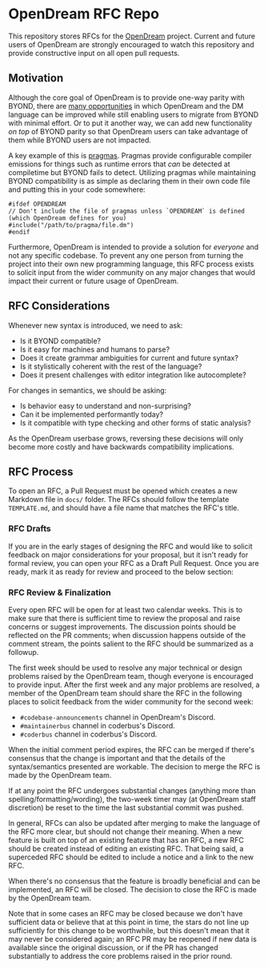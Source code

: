# OpenDream RFC Repo

This repository stores RFCs for the [OpenDream](https://github.com/OpenDreamProject/OpenDream) project. Current and future users of OpenDream are strongly encouraged to watch this repository and provide constructive input on all open pull requests.

## Motivation

Although the core goal of OpenDream is to provide one-way parity with BYOND, there are [many opportunities](https://github.com/OpenDreamProject/OpenDream/wiki/Differences-Between-OpenDream-and-BYOND#enhancements) in which OpenDream and the DM language can be improved while still enabling users to migrate from BYOND with minimal effort. Or to put it another way, we can add new functionality *on top* of BYOND parity so that OpenDream users can take advantage of them while BYOND users are not impacted. 

A key example of this is [pragmas](https://github.com/OpenDreamProject/OpenDream/wiki/Pragmas---Error-Emissions). Pragmas provide configurable compiler emissions for things such as runtime errors that *can* be detected at compiletime but BYOND fails to detect. Utilizing pragmas while maintaining BYOND compatibility is as simple as declaring them in their own code file and putting this in your code somewhere:
```
#ifdef OPENDREAM
// Don't include the file of pragmas unless `OPENDREAM` is defined (which OpenDream defines for you)
#include("/path/to/pragma/file.dm")
#endif
```

Furthermore, OpenDream is intended to provide a solution for *everyone* and not any specific codebase. To prevent any one person from turning the project into their own new programming language, this RFC process exists to solicit input from the wider community on any major changes that would impact their current or future usage of OpenDream.

## RFC Considerations

Whenever new syntax is introduced, we need to ask:

- Is it BYOND compatible?
- Is it easy for machines and humans to parse?
- Does it create grammar ambiguities for current and future syntax?
- Is it stylistically coherent with the rest of the language?
- Does it present challenges with editor integration like autocomplete?

For changes in semantics, we should be asking:

- Is behavior easy to understand and non-surprising?
- Can it be implemented performantly today?
- Is it compatible with type checking and other forms of static analysis?

As the OpenDream userbase grows, reversing these decisions will only become more costly and have backwards compatibility implications.

## RFC Process

To open an RFC, a Pull Request must be opened which creates a new Markdown file in `docs/` folder. The RFCs should follow the template `TEMPLATE.md`, and should have a file name that matches the RFC's title.

### RFC Drafts
If you are in the early stages of designing the RFC and would like to solicit feedback on major considerations for your proposal, but it isn't ready for formal review, you can open your RFC as a Draft Pull Request. Once you are ready, mark it as ready for review and proceed to the below section:

### RFC Review & Finalization
Every open RFC will be open for at least two calendar weeks. This is to make sure that there is sufficient time to review the proposal and raise concerns or suggest improvements. The discussion points should be reflected on the PR comments; when discussion happens outside of the comment stream, the points salient to the RFC should be summarized as a followup.

The first week should be used to resolve any major technical or design problems raised by the OpenDream team, though everyone is encouraged to provide input. After the first week and any major problems are resolved, a member of the OpenDream team should share the RFC in the following places to solicit feedback from the wider community for the second week:
- `#codebase-announcements` channel in OpenDream's Discord.
- `#maintainerbus` channel in coderbus's Discord.
- `#coderbus` channel in coderbus's Discord.

When the initial comment period expires, the RFC can be merged if there's consensus that the change is important and that the details of the syntax/semantics presented are workable. The decision to merge the RFC is made by the OpenDream team.

If at any point the RFC undergoes substantial changes (anything more than spelling/formatting/wording), the two-week timer may (at OpenDream staff discretion) be reset to the time the last substantial commit was pushed.

In general, RFCs can also be updated after merging to make the language of the RFC more clear, but should not change their meaning. When a new feature is built on top of an existing feature that has an RFC, a new RFC should be created instead of editing an existing RFC. That being said, a superceded RFC should be edited to include a notice and a link to the new RFC.

When there's no consensus that the feature is broadly beneficial and can be implemented, an RFC will be closed. The decision to close the RFC is made by the OpenDream team.

Note that in some cases an RFC may be closed because we don't have sufficient data or believe that at this point in time, the stars do not line up sufficiently for this change to be worthwhile, but this doesn't mean that it may never be considered again; an RFC PR may be reopened if new data is available since the original discussion, or if the PR has changed substantially to address the core problems raised in the prior round.
